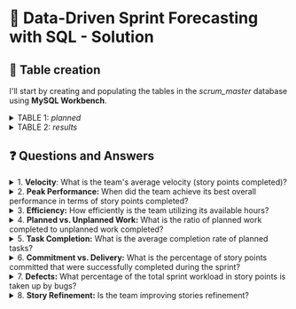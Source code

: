 # 📌 Data-Driven Sprint Forecasting with SQL - Solution

## 📝 Table creation

I'll start by creating and populating the tables in the _scrum_master_ database using **MySQL Workbench**.

<details>
  <summary>TABLE 1: <i>planned</i></summary>
  
````sql
CREATE TABLE scrum_master.planned (
  sprint_id INT NOT NULL,
  team_hours INT NOT NULL,
  planned_issues INT NOT NULL,
  planned_sp INT NOT NULL,
  PRIMARY KEY (sprint_id)
);

INSERT INTO scrum_master.planned (
  sprint_id,
  team_hours,
  planned_issues,
  planned_sp
  )
VALUES
  (41, 535, 16, 104),
  (42, 513, 16, 108),
  (43, 374, 12, 80),
  (44, 411, 14, 89),
  (45, 397, 14, 95),
  (46, 437, 16, 98),
  (47, 435, 17, 112),
  (48, 334, 14, 82),
  (49, 453, 19, 105),
  (50, 527, 23, 123),
  (51, 343, 16, 98),
  (52, 399, 19, 120),
  (53, 402, 20, 115),
  (54, 314, 16, 83),
  (55, 520, 21, 107),
  (56, 535, 23, 102),
  (57, 378, 19, 79),
  (58, 311, 14, 77),
  (59, 549, 21, 103),
  (60, 522, 21, 113),
  (61, 515, 26, 136),
  (62, 449, 19, 84),
  (63, 509, 18, 65),
  (64, 394, 13, 57),
  (65, 431, 17, 67),
  (66, 364, 11, 61);
````

</details>

<details>
  <summary>TABLE 2: <i>results</i></summary>
  
````sql
 CREATE TABLE scrum_master.results (
  sprint_id INT NOT NULL,
  planned_issues_done INT NOT NULL,
  unplanned_issues_done INT NOT NULL,
  bugs_issues INT NOT NULL,
  planned_sp_done INT NOT NULL,
  unplanned_sp_done INT NOT NULL,
  bugs_sp INT NOT NULL,
  PRIMARY KEY (sprint_id)
);

INSERT INTO scrum_master.results (
  sprint_id,
  planned_issues_done,
  unplanned_issues_done,
  bugs_issues,
  planned_sp_done,
  unplanned_sp_done,
  bugs_sp
  )
VALUES
  (41, 10, 7, 0, 63, 28, 0),
  (42, 11, 6, 1, 64, 25, 3),
  (43, 11, 6, 2, 45, 22, 5),
  (44, 11, 8, 1, 48, 27, 2),
  (45, 12, 5, 3, 59, 15, 6),
  (46, 8, 4, 1, 65, 19, 8),
  (47, 12, 4, 2, 71, 14, 3),
  (48, 13, 6, 4, 58, 9, 12),
  (49, 8, 8, 5, 75, 17, 12),
  (50, 16, 4, 5, 81, 29, 15),
  (51, 10, 5, 3, 48, 25, 14),
  (52, 16, 2, 2, 80, 6, 6),
  (53, 17, 3, 4, 76, 13, 8),
  (54, 14, 4, 6, 59, 12, 8),
  (55, 18, 3, 4, 102, 17, 12),
  (56, 20, 4, 1, 96, 23, 5),
  (57, 16, 2, 4, 78, 23, 12),
  (58, 9, 2, 1, 64, 28, 3),
  (59, 15, 7, 5, 95, 23, 10),
  (60, 12, 4, 2, 78, 21, 8),
  (61, 21, 5, 3, 115, 22, 7),
  (62, 10, 3, 2, 54, 9, 5),
  (63, 6, 4, 1, 58, 14, 3),
  (64, 12, 3, 1, 52, 9, 6),
  (65, 8, 2, 3, 57, 6, 5),
  (66, 5, 2, 2, 57, 4, 6);
````
</details>

## ❓ Questions and Answers

<details>
  <summary>1. <b>Velocity</b>: What is the team's average velocity (story points completed)?</summary>
<br>

- Taking in account all the springs:

  ````sql
  SELECT COUNT(sprint_id) AS Sprints, ROUND(AVG(planned_sp_done + unplanned_sp_done)) AS Avg_SP_Done
  FROM results;
  ````
  ![image](https://github.com/user-attachments/assets/91a2acc2-8327-4a7f-990b-3be3a28e5c46)
  
  There are 26 sprints in total, and **the overall average story points done are 87**. 

- Considering only the last 5 sprints:

  ````sql
  SELECT ROUND(AVG(planned_sp_done + unplanned_sp_done)) AS Avg_SP_Done
  FROM results
  WHERE sprint_id >= (
      SELECT MAX(sprint_id) - 4
      FROM results
      );
  ````
  ![image](https://github.com/user-attachments/assets/713df9e7-f33e-4900-8575-92a781a7dda3)
  
  In this case, **the average story points done are 64**.

***

</details>
<details>
  <summary>2. <b>Peak Performance:</b> When did the team achieve its best overall performance in terms of story points completed?</summary>
<br>
  
- Taking in account all the springs:
  
  ````sql
  SELECT sprint_id AS Sprint, (planned_sp_done + unplanned_sp_done) AS Total_SP
  FROM results
  ORDER BY Total_SP DESC
  LIMIT 1;
  ````
  ![image](https://github.com/user-attachments/assets/425fe96b-e07c-48de-a49e-e214994a2616)
  
  The team achieved its best overall performance in **sprint 61 with 137 story points**.

- Considering only the last 5 sprints:
  
  ````sql
  SELECT sprint_id AS Sprint,  (planned_sp_done + unplanned_sp_done) AS Total_SP
  FROM results
  WHERE sprint_id >= (
    SELECT MAX(sprint_id) - 4
    FROM results
    )
  ORDER BY Total_SP DESC
  LIMIT 1;
  ````
  ![image](https://github.com/user-attachments/assets/043528a0-b16a-4d97-900a-4754bb904f95)
  
  Regarding only the last 5 sprints, the team achieved its best performance in **sprint 63 with 72 story points**.

***
</details>
<details>
  <summary>3. <b>Efficiency:</b> How efficiently is the team utilizing its available hours?</summary>
<br>

- First of all, I will calculate which sprints were the most and least efficient by dividing the total story points by the team hours. I'll also find the average efficiency.
  
   - **Min Effinciency**
      ````sql
      SELECT results.sprint_id AS sprint, ROUND((planned_sp_done + unplanned_sp_done) / (team_hours),3) AS Min_Efficiency
      FROM results
      JOIN planned ON results.sprint_id = planned.sprint_id
      GROUP BY sprint
      ORDER BY Min_Efficiency ASC
      LIMIT 1;
      ````
      ![image](https://github.com/user-attachments/assets/0efb3a71-5061-42db-8cab-f304a06be630)

       _Min efficiency_: At sprint 62, having 0.1403 story points per hour.
   
   - **Max Efficiency**
 
      ````sql
      SELECT results.sprint_id AS sprint, ROUND((planned_sp_done + unplanned_sp_done) / (team_hours),3) AS Max_Efficiency
      FROM results
      JOIN planned ON results.sprint_id = planned.sprint_id
      GROUP BY sprint
      ORDER BY Max_Efficiency DESC
      LIMIT 1;
      ````
      ![image](https://github.com/user-attachments/assets/c0b1c064-7fee-4cbe-aa9b-aae8a45946f1)
      
      _Max efficiency_: At sprint 58, having 0.296 story points per hour.
     
   - **Avg Efficiency** 

      ````sql
      SELECT ROUND(AVG(planned_sp_done + unplanned_sp_done) / AVG(team_hours), 3) AS Avg_Efficiency
      FROM results
      JOIN planned ON results.sprint_id = planned.sprint_id;
      ````
      ![image](https://github.com/user-attachments/assets/617d39a5-b08d-4a5a-ac98-2a4e2f4a7973)
      
      _Avg efficiency_: On average, the team does 0.199 story points per hour.

- I will calculate the efficiency variation using a subquery to determine the **standard deviation**.

  **If the deviation is positive**, it indicates that the sprint's efficiency is higher than the average efficiency. This means the sprint performed better than the overall average in terms of delivering story points per team hour.

  **If the deviation is negative**, it means the sprint's efficiency was lower than the average efficiency. This suggests that the sprint underperformed in terms of delivering story points per team hour. 

   - How did efficiency vary across **all sprints**? 
      
      ````sql
      SELECT results.sprint_id AS Sprint,
        ROUND(SUM(planned_sp_done + unplanned_sp_done) / SUM(team_hours),3) AS Efficiency,
        ROUND(SUM(planned_sp_done + unplanned_sp_done) / SUM(team_hours),3) - (
          SELECT ROUND(AVG(Efficiency),3)
          FROM (
            SELECT (AVG(planned_sp_done + unplanned_sp_done) / AVG(team_hours)) AS Efficiency
            FROM results
            JOIN planned ON results.sprint_id = planned.sprint_id
            GROUP BY results.sprint_id
          ) AS Sprint_Avg_Subquery) AS Std_Deviation
      FROM results
      JOIN planned ON results.sprint_id = planned.sprint_id
      GROUP BY results.sprint_id
      ORDER BY results.sprint_id ASC;
      ````
      ![image](https://github.com/user-attachments/assets/641ae03d-3dd8-41f2-847d-c990406f9f19)


   - To assess the team's performance, let's analyze their efficiency during the **past five sprints**: 
      
      ````sql
      SELECT results.sprint_id AS Sprint,
        ROUND(SUM(planned_sp_done + unplanned_sp_done) / SUM(team_hours),3) AS Efficiency,
        ROUND(SUM(planned_sp_done + unplanned_sp_done) / SUM(team_hours),3) - (
          SELECT ROUND(AVG(Efficiency),3)
          FROM (
            SELECT (AVG(planned_sp_done + unplanned_sp_done) / AVG(team_hours)) AS Efficiency
            FROM results
            JOIN planned ON results.sprint_id = planned.sprint_id
            GROUP BY results.sprint_id
          ) AS Sprint_Avg_Subquery) AS Std_Deviation
      FROM results
      JOIN planned ON results.sprint_id = planned.sprint_id
      GROUP BY results.sprint_id
      ORDER BY results.sprint_id DESC
      LIMIT 5;
      ````
      ![image](https://github.com/user-attachments/assets/5e7a880f-f8e5-45df-920c-5a38ca67d39d)


    Over the last 5 sprints, we've observed a **negative deviation**, indicating that **their performance is below the overall average**. Now as Scrum Master our duty will be to try to find out the reasons in order to improve the team's performance.
***
</details>

<details>
  <summary>4. <b>Planned vs. Unplanned Work:</b> What is the ratio of planned work completed to unplanned work completed?</summary>
<br>

   - **Issues comparison**
     
     - For all the sprints:

     ````sql
     SELECT ROUND((sum(planned_issues_done) / sum(planned_issues_done + unplanned_issues_done)) * 100, 2)
             AS '% issues planned', 
          	ROUND((sum(unplanned_issues_done) / sum(planned_issues_done + unplanned_issues_done)) * 100, 2)
             AS '% issues unplanned'
     FROM results;
     ````
     ![image](https://github.com/user-attachments/assets/ed764f74-3a35-407a-a882-92a33ce00c16)

     **Unplanned issues** represent 26.04% of the total work performed. 

     - For the last 5 sprints:


     ````sql
     SELECT ROUND((sum(planned_issues_done) / sum(planned_issues_done + unplanned_issues_done)) * 100, 2)
             AS '% issues planned', 
          	ROUND((sum(unplanned_issues_done) / sum(planned_issues_done + unplanned_issues_done)) * 100, 2)
             AS '% issues unplanned'
     FROM results
     WHERE sprint_id >= (
           SELECT MAX(sprint_id) - 4
           FROM results
           );
     ````
     ![image](https://github.com/user-attachments/assets/fe913f72-df27-4c34-b67c-01820ab2b15d)

     **Unplanned issues** comprised 25.45% of the total work during the last five sprints, which is just a bit lower than the average unplanned rate across all sprints.

   - **Story points comparison**
     
      - For all the sprints:

        ````sql
        SELECT ROUND((sum(planned_sp_done) / sum(planned_sp_done + unplanned_sp_done)) * 100, 2)
                  AS '% SP planned',
               ROUND((sum(unplanned_sp_done) / sum(planned_sp_done + unplanned_sp_done)) * 100, 2)
                  AS '% SP unplanned'
        FROM results;
        ````
        ![image](https://github.com/user-attachments/assets/c9d2797e-93e5-420e-ab09-df3646bab171)
  
        **Unplanned SP** represent 20.37% of the total work performed. 


      - For the last 5 sprints:

        ````sql
        SELECT ROUND((sum(planned_sp_done) / sum(planned_sp_done + unplanned_sp_done)) * 100, 2)
                AS '% SP planned', 
               ROUND((sum(unplanned_sp_done) / sum(planned_sp_done + unplanned_sp_done)) * 100, 2)
                AS '% SP unplanned'
        FROM results
        WHERE sprint_id >= (
              SELECT MAX(sprint_id) - 4
              FROM results);
        ````
        ![image](https://github.com/user-attachments/assets/97dee76d-bffb-4650-9bba-c90637f35c98)

        **Unplanned SP** accounted for 13.13% of the total work effort during the past five sprints. This rate is lower than the average unplanned percentage across all sprints, indicating a positive trend towards reduced unplanned work.

   - **Conclusion**

     Although if we look at the issues of the last five sprints it might seem that unplanned work has hardly been reduced, if we look at the story points we do observe a notable trend towards the reduction of this unplanned work.

</details>

<details>
  <summary>5. <b>Task Completion:</b> What is the average completion rate of planned tasks?</summary>
<br>

When the team plans the sprint, they commit to specific issues or story points. Here, I will measure how many of the committed issues or SP were actually completed.

  - I will calculate the average percentage of _planned issues done_ out of _planned issues_ for evey sprint to evaluate the team's consistency in completing planned work.
      
    ````sql
    SELECT results.sprint_id AS Sprint, planned_sp AS 'SP Planned', planned_sp_done AS 'SP Done', 
          ROUND(SUM(planned_sp_done) / SUM(planned_sp) * 100, 2) AS '% Done'
    FROM results
    JOIN planned ON results.sprint_id = planned.sprint_id
    GROUP BY Sprint;
    ````
    ![image](https://github.com/user-attachments/assets/bddf596e-e238-4355-9e4e-067d6f71ab1a)

  - Now I will calculate average percentage for all the sprints:
    ````sql
    SELECT ROUND((SUM(planned_sp_done) / SUM(planned_sp)) * 100 ,2) AS Avg_ratio
    FROM results
    JOIN planned ON results.sprint_id = planned.sprint_id;
    ````
    ![image](https://github.com/user-attachments/assets/671a185c-5191-401f-b3ef-4c1af39119b5)

    **Average completion rate for all the sprints is 73.00%.**

  - Now I will calculate average percentage for the last five sprints:

    ````sql
    SELECT ROUND((SUM(planned_sp_done) / SUM(planned_sp)) * 100 ,2) AS Avg_ratio
    FROM results
    JOIN planned ON results.sprint_id = planned.sprint_id
    WHERE results.sprint_id >= (
    		SELECT MAX(sprint_id) - 4
    		FROM results);
    ````
    ![image](https://github.com/user-attachments/assets/7c5d50b6-2eeb-4168-b6b6-e302d3ec7a69)

    **Average completion rate over the last five sprints is 83.23%.**

  - Then, I will calculate the average percentage for each of the last five sprints to observe whether the team's consistency trend increases or not from the average across all the sprints:
    ````sql
    
     SELECT results.sprint_id AS sprint, ROUND((SUM(planned_sp_done) / SUM(planned_sp)) * 100 ,2) AS total_done,
        ROUND((SUM(planned_sp_done) / SUM(planned_sp)) * 100 ,2) - (
          SELECT ROUND((SUM(planned_sp_done) / SUM(planned_sp)) * 100 ,2) AS total_done
          FROM results
          JOIN planned ON results.sprint_id = planned.sprint_id
          ) AS Deviation
     FROM results
     JOIN planned ON results.sprint_id = planned.sprint_id
     	WHERE results.sprint_id >= (
     		SELECT MAX(sprint_id) - 4
     		FROM results)
     GROUP BY sprint;
     ````
     ![image](https://github.com/user-attachments/assets/fa1f60c4-8b0a-431f-8b7c-7c15c7c926a2)

  - **Conclusion:**
    
     During the last few sprints, especially the last four, **there is a clear tendency to meet the initially planned story points**. For this reason, we can say that **the team is achieving greater compliance** with the commitment initially made in the sprint planning.

<br>
</details>

<details>
  <summary>6. <b>Commitment vs. Delivery:</b> What is the percentage of story points committed that were successfully completed during the sprint? </summary>
<br>
  
Unlike the previous question, we are going to calculate the **capacity compliance** that the team plans at the beginning of each sprint. That is, whether or not it has delivered the number of story points that it has committed to or planned during the sprint planning event. 

````sql

SELECT results.sprint_id AS Sprint, planned_sp AS Commited, (planned_sp_done + unplanned_sp_done) AS Delivered, 
    ROUND(((planned_sp_done + unplanned_sp_done) / planned_sp) * 100, 1) AS '% Compliance'
FROM results
JOIN planned 
ON results.sprint_id = planned.sprint_id
GROUP BY sprint;

````        
![image](https://github.com/user-attachments/assets/85ad48ab-5116-44bc-a294-3c0e88dd2375)

Our **sprint data reveals fluctuations in story point delivery**. While some sprints have fallen short of committed points, others have exceeded calculated capacity. As a Scrum Master, I'll investigate these discrepancies to identify underlying causes and implement corrective measures. This could involve refining estimation techniques, adjusting workload expectations, or addressing external factors impacting productivity. By aligning delivery with commitments, we can enhance team efficiency and predictability.

<br>
</details>
<details>
  <summary>7. <b>Defects:</b> What percentage of the total sprint workload in story points is taken up by bugs?</summary>
<br>
I'm going to calculate what percentage of our work is spent fixing bugs and technical debt. I'll look at all the story points we've done, both planned and unplanned, and see how many of those were for fixing problems.


````sql
SELECT results.sprint_id AS Sprint, planned_sp_done + unplanned_sp_done AS 'Total SP', bugs_sp AS 'Bugs (SP)',
  ROUND((bugs_sp / (planned_sp_done + unplanned_sp_done)) * 100,2) AS '%_Bugs' 
FROM results
JOIN planned
ON results.sprint_id = planned.sprint_id
GROUP BY Sprint;
````
![image](https://github.com/user-attachments/assets/aa3171cb-d81c-4535-b53d-c8bcb5207d0b)
<br>
</details>
<details>
  <summary>8. <b>Story Refinement:</b> Is the team improving stories refinement?</summary>
<br>
I would like to know if the team is improving its issue refinement by being more accurate when estimating during the planning event. Our main objective is to reduce story point estimation per issue as much as possible. To track progress, I will calculate the average story points per issue in each sprint.

  - First, I will calculate the average ratio for all the sprints:
      
    ````sql
    SELECT ROUND(AVG(planned_sp / planned_issues),2) AS 'All sprints'
    FROM planned;
    ````
    ![image](https://github.com/user-attachments/assets/155b638c-8d45-443a-996c-a371d2f26959)

    On average, there have been **5.48** story points per planned issue in case we take in account all the sprints done.

  - Now I will calculate what is the ratio for each sprint:
    ````sql
    SELECT sprint_id AS Sprint, ROUND(AVG(planned_sp / planned_issues),2) AS Ratio
    FROM planned
    GROUP BY sprint;
    ````
    ![image](https://github.com/user-attachments/assets/17ed2cdb-f558-4b13-98f6-0b2a8505d9c1)


  - Then I will calculate average ratio for the first 5 sprints...
    ````sql
    SELECT ROUND(AVG(planned_sp / planned_issues),2) AS 'First 5 spr'
    FROM planned
    WHERE sprint_id >= (
    	SELECT MIN(sprint_id) + 4
    	FROM planned);
    ````
    ![image](https://github.com/user-attachments/assets/31b50e01-6384-4d26-b52c-386851e07017) <br>

    On average, there have been **5.28** story points per planned issue during the first 5 sprints.

  - ... and now for the last 5 sprints in order to compare them:
    ````sql
    SELECT ROUND(AVG(planned_sp / planned_issues),2) AS 'Last 5 spr'
    FROM planned
    WHERE sprint_id >= (
    	SELECT MAX(sprint_id) - 4
    	FROM planned);
    ````
    ![image](https://github.com/user-attachments/assets/9e9930f9-2129-4dfb-976d-5a3564134205)

    On average, there have been **4.38** story points per planned issue during the last 5 sprints.

  - **Conclusion:**<br>
    Based on the analysis of story point estimation across the first five sprints compared to the last five sprints, **we can conclude that the team is demonstrating improved proficiency in user story refinement**. While initial estimates were higher, we've observed a trend toward more accurate estimations. This is evidenced by a decrease in average story points per planned issue from 5.48 to 4.38, suggesting a better refinement of each user story.
<br>
</details>
